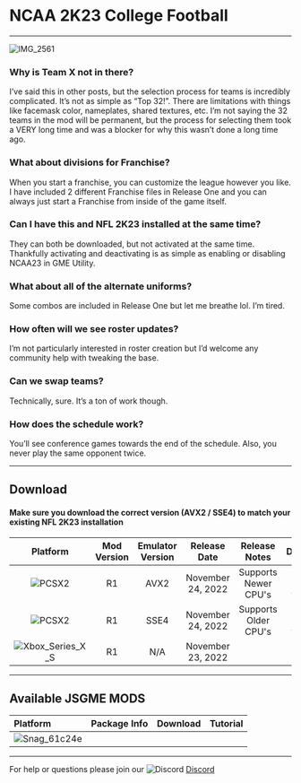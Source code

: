 # NCAA 2K23 College Football

-----
![IMG_2561](https://user-images.githubusercontent.com/69597675/203674084-95b9ff11-4eca-4aa9-b8df-ec37131303d8.jpg)


### Why is Team X not in there?
I’ve said this in other posts, but the selection process for teams is incredibly complicated. It’s not as simple as “Top 32!”. There are limitations with things like facemask color, nameplates, shared textures, etc. I’m not saying the 32 teams in the mod will be permanent, but the process for selecting them took a VERY long time and was a blocker for why this wasn’t done a long time ago.

### What about divisions for Franchise?
When you start a franchise, you can customize the league however you like. I have included 2 different Franchise files in Release One and you can always just start a Franchise from inside of the game itself.

### Can I have this and NFL 2K23 installed at the same time?
They can both be downloaded, but not activated at the same time. Thankfully activating and deactivating is as simple as enabling or disabling NCAA23 in GME Utility.

### What about all of the alternate uniforms?
Some combos are included in Release One but let me breathe lol. I’m tired.

### How often will we see roster updates?
I’m not particularly interested in roster creation but I’d welcome any community help with tweaking the base.

### Can we swap teams?
Technically, sure. It’s a ton of work though.

### How does the schedule work?
You’ll see conference games towards the end of the schedule. Also, you never play the same opponent twice.

-----

## Download
#### Make sure you download the correct version (AVX2 / SSE4) to match your existing NFL 2K23 installation
| Platform | Mod Version | Emulator Version | Release Date  | Release Notes | Download | Tutorial |
| :-------------: | :-------------: | :-------------: | :-------------: | :-------------: | :-------------: |  :-------------: |
| ![PCSX2](https://user-images.githubusercontent.com/69597675/124647169-9baf0800-de63-11eb-974c-a7a4b2aecc1d.png) | R1 | AVX2 | November 24, 2022  | Supports Newer CPU's | [2KCFB Add-on](https://www.mediafire.com/file/m1xj6vd0yvbyrhi/NCAA_2K23_R1_Setup.zip/file) | [Tutorial](https://youtu.be/Yud-3hckaMc) |
| ![PCSX2](https://user-images.githubusercontent.com/69597675/124647169-9baf0800-de63-11eb-974c-a7a4b2aecc1d.png) | R1 | SSE4 | November 24, 2022  | Supports Older CPU's | [2KCFB Add-on](https://www.mediafire.com/file/d9rm5gk5k3rpjpc/NCAA_2K23_R1_SSE4_Setup.zip/file) | [Tutorial](https://youtu.be/Yud-3hckaMc) |
| ![Xbox_Series_X_S](https://user-images.githubusercontent.com/69597675/155858271-c6788630-e7c0-47bb-8138-018d2d3db0c1.png) | R1 | N/A | November 23, 2022 |  | [Xbox](https://www.mediafire.com/folder/y5fczc0k9lt2m/NCAA_2K_Mods_for_Xbox_Series_X%7CS) | [Tutorial](https://youtu.be/sYd20cjqB6k) |


---------
## Available JSGME MODS
| Platform | Package Info | Download | Tutorial |
| :------------- | :------------- | :------------- | :------------- |
| ![Snag_61c24e](https://user-images.githubusercontent.com/69597675/150687521-fa2844f5-8343-443d-b9cc-24aebc94182a.png) |  |  |  |

---------
For help or questions please join our ![Discord](https://user-images.githubusercontent.com/69597675/124640725-d1e88980-de5b-11eb-926d-ec5f55b19a62.png) [Discord](https://discord.gg/sBVXzYb)
